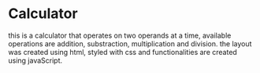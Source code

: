 # Calculator
this is a calculator that operates on two operands at a time,
available operations are addition, substraction, multiplication and division.
the layout was created using html, styled with css and functionalities are created using javaScript.